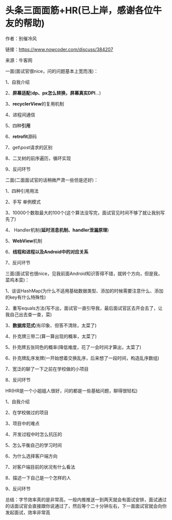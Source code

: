 # 头条三面面筋+HR(已上岸，感谢各位牛友的帮助)

作者：别催冷风

链接：https://www.nowcoder.com/discuss/384207

来源：牛客网



一面(面试官很nice，问的问题基本上宽而浅)：

1、自我介绍

2、**屏幕适配**(**dp、px怎么转换，屏幕真实DPI**...)

3、**recyclerView**的复用机制

4、进程间通信

5、四种**引用**

6、**retrofit**源码

7、get\post请求的区别

8、二叉树的前序遍历，循环实现

9、反问环节



二面(二面面试官的话稍微严肃一些但是还好)：

1、四种引用用法

2、手写 单例模式

3、10000个数取最大的100个(这个算法没写完，面试官见时间不够了就让我别写先了)

4、 Handler机制(**延时消息机制、handler泄漏原理**)

5、**WebView**机制

6、**线程和进程以及Android中的对应关系**

7、反问环节



三面(面试官也很nice，见我前面Android知识答得不错，就转个方向，但是我，菜鸡本菜)：

1、谈谈HashMap(为什么不适用基础数据类型、添加的时候需要注意什么、添加的key有什么特殊性)

2、重写equals方法(写不出，面试官一直引导我，最后面试官区去开会去了，让我自己出去查一查，菜)

3、**数据库范式**(有印象、但答不清除，太菜了)

4、扑克牌三带二(算一算出现的概率，太菜了)

5、扑克牌五张同色的概率(降低难度，花了一会时间才算出，太菜了)

6、扑克牌乱序发牌(一开始想着交换乱序，后来想了一段时间，构造乱序数组)

7、宽泛的聊了一下之前在学校做的小项目

8、反问环节



HR(HR是一个小姐姐人很好，问的都是一些基础问题，聊得很轻松)

1、自我介绍

2、在学校做过的项目

3、项目中的难点

4、开发过程中时怎么抗压的

5、怎么平衡自己的学习时间

6、为什么选择客户端方向

7、对客户端目前的状况有什么看法

8、描述一下自己是一个怎样的人

9、反问环节



总结：字节效率真的是非常高，一般内推推送一到两天就会有面试安排，面试通过的话面试官会直接跟你说通过了，然后等个二十分钟左右，下一面面试官就会向你发起面试，效率非常高
